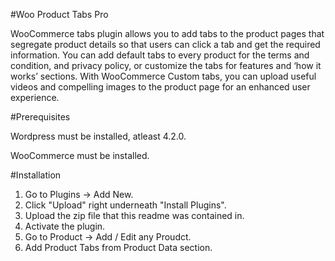 #Woo Product Tabs Pro

WooCommerce tabs plugin allows you to add tabs to the product pages that segregate product details so that users can click a tab and get the required information. You can add default tabs to every product for the terms and condition, and privacy policy, or customize the tabs for features and ‘how it works’ sections. With WooCommerce Custom tabs, you can upload useful videos and compelling images to the product page for an enhanced user experience.

#Prerequisites

Wordpress must be installed, atleast 4.2.0.

WooCommerce must be installed.

#Installation

1. Go to Plugins -> Add New.
2. Click "Upload" right underneath "Install Plugins".
3. Upload the zip file that this readme was contained in.
4. Activate the plugin.
5. Go to Product -> Add / Edit any Proudct.
6. Add Product Tabs from Product Data section.
